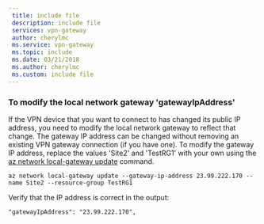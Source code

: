 ```yaml
---
 title: include file
 description: include file
 services: vpn-gateway
 author: cherylmc
 ms.service: vpn-gateway
 ms.topic: include
 ms.date: 03/21/2018
 ms.author: cherylmc
 ms.custom: include file
---
```

### To modify the local network gateway 'gatewayIpAddress'

If the VPN device that you want to connect to has changed its public IP address, you need to modify the local network gateway to reflect that change. The gateway IP address can be changed without removing an existing VPN gateway connection (if you have one). To modify the gateway IP address, replace the values 'Site2' and 'TestRG1' with your own using the [az network local-gateway update](https://docs.microsoft.com/cli/azure/network/local-gateway#az_network_local_gateway_update) command.

```azurecli
az network local-gateway update --gateway-ip-address 23.99.222.170 --name Site2 --resource-group TestRG1
```

Verify that the IP address is correct in the output:

```
"gatewayIpAddress": "23.99.222.170",
```
